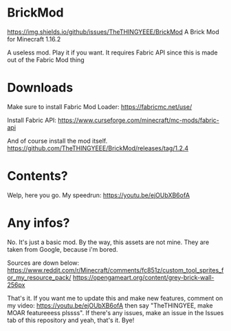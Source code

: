 # BrickMod
https://img.shields.io/github/issues/TheTHINGYEEE/BrickMod
A Brick Mod for Minecraft 1.16.2

A useless mod.
Play it if you want.
It requires Fabric API since this is made out of the Fabric Mod thing

# Downloads
Make sure to install Fabric Mod Loader: https://fabricmc.net/use/

Install Fabric API: https://www.curseforge.com/minecraft/mc-mods/fabric-api

And of course install the mod itself. https://github.com/TheTHINGYEEE/BrickMod/releases/tag/1.2.4

# Contents?
Welp, here you go. My speedrun: https://youtu.be/ejOUbXB6ofA

# Any infos?
No. It's just a basic mod. By the way, this assets are not mine. They are taken from Google, because i'm bored.

Sources are down below:
https://www.reddit.com/r/Minecraft/comments/fc851z/custom_tool_sprites_for_my_resource_pack/
https://opengameart.org/content/grey-brick-wall-256px

That's it. If you want me to update this and make new features, comment on my video: https://youtu.be/ejOUbXB6ofA then say "TheTHINGYEE, make MOAR featureeess plssss". If there's any issues, make an issue in the Issues tab of this repository and yeah, that's it. Bye!
